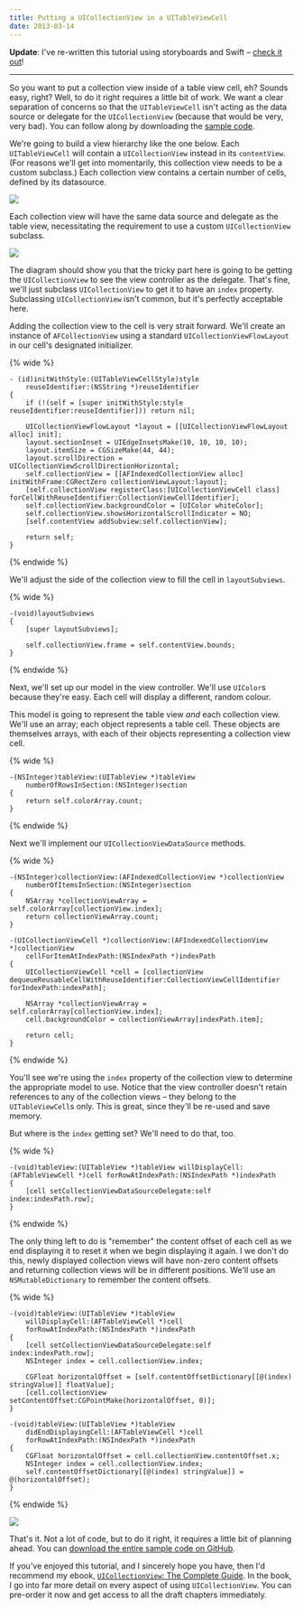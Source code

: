 ```yaml
---
title: Putting a UICollectionView in a UITableViewCell
date: 2013-03-14
---
```


**Update**: I've re-written this tutorial using storyboards and Swift – [check it out](/blog/putting-a-uicollectionview-in-a-uitableviewcell-in-swift/)!

---

So you want to put a collection view inside of a table view cell, eh? Sounds easy, right? Well, to do it right requires a little bit of work. We want a clear separation of concerns so that the `UITableViewCell` isn't acting as the data source or delegate for the `UICollectionView` (because that would be very, very bad). You can follow along by downloading the [sample code](https://github.com/AshFurrow/AFTabledCollectionView).

We're going to build a view hierarchy like the one below. Each `UITableViewCell` will contain a `UICollectionView` instead in its `contentView`. (For reasons we'll get into momentarily, this collection view needs to be a custom subclass.) Each collection view contains a certain number of cells, defined by its datasource.

![](AFE11F3C86B04CDF9EDB1F080C6668EB.png)

Each collection view will have the same data source and delegate as the table view, necessitating the requirement to use a custom `UICollectionView` subclass.

![](E26436B73EEE4D06A38646AEDAFC9692.png)

The diagram should show you that the tricky part here is going to be getting the `UICollectionView` to see the view controller as the delegate. That's fine, we'll just subclass `UICollectionView` to get it to have an `index` property. Subclassing `UICollectionView` isn't common, but it's perfectly acceptable here.

Adding the collection view to the cell is very strait forward. We'll create an instance of `AFCollectionView` using a standard `UICollectionViewFlowLayout` in our cell's designated initializer.

{% wide %}

```objc
- (id)initWithStyle:(UITableViewCellStyle)style
    reuseIdentifier:(NSString *)reuseIdentifier
{
    if (!(self = [super initWithStyle:style reuseIdentifier:reuseIdentifier])) return nil;

    UICollectionViewFlowLayout *layout = [[UICollectionViewFlowLayout alloc] init];
    layout.sectionInset = UIEdgeInsetsMake(10, 10, 10, 10);
    layout.itemSize = CGSizeMake(44, 44);
    layout.scrollDirection = UICollectionViewScrollDirectionHorizontal;
    self.collectionView = [[AFIndexedCollectionView alloc] initWithFrame:CGRectZero collectionViewLayout:layout];
    [self.collectionView registerClass:[UICollectionViewCell class] forCellWithReuseIdentifier:CollectionViewCellIdentifier];
    self.collectionView.backgroundColor = [UIColor whiteColor];
    self.collectionView.showsHorizontalScrollIndicator = NO;
    [self.contentView addSubview:self.collectionView];

    return self;
}
```

{% endwide %}

We'll adjust the side of the collection view to fill the cell in `layoutSubviews`.

{% wide %}

```objc
-(void)layoutSubviews
{
    [super layoutSubviews];

    self.collectionView.frame = self.contentView.bounds;
}
```

{% endwide %}

Next, we'll set up our model in the view controller. We'll use `UIColor`s because they're easy. Each cell will display a different, random colour.

This model is going to represent the table view _and_ each collection view. We'll use an array; each object represents a table cell. These objects are themselves arrays, with each of their objects representing a collection view cell.

{% wide %}

```objc
-(NSInteger)tableView:(UITableView *)tableView
    numberOfRowsInSection:(NSInteger)section
{
    return self.colorArray.count;
}
```

{% endwide %}

Next we'll implement our `UICollectionViewDataSource` methods.

{% wide %}

```objc
-(NSInteger)collectionView:(AFIndexedCollectionView *)collectionView
    numberOfItemsInSection:(NSInteger)section
{
    NSArray *collectionViewArray = self.colorArray[collectionView.index];
    return collectionViewArray.count;
}

-(UICollectionViewCell *)collectionView:(AFIndexedCollectionView *)collectionView
    cellForItemAtIndexPath:(NSIndexPath *)indexPath
{
    UICollectionViewCell *cell = [collectionView dequeueReusableCellWithReuseIdentifier:CollectionViewCellIdentifier forIndexPath:indexPath];

    NSArray *collectionViewArray = self.colorArray[collectionView.index];
    cell.backgroundColor = collectionViewArray[indexPath.item];

    return cell;
}
```

{% endwide %}

You'll see we're using the `index` property of the collection view to determine the appropriate model to use. Notice that the view controller doesn't retain references to any of the collection views – they belong to the `UITableViewCell`s only. This is great, since they'll be re-used and save memory.

But where is the `index` getting set? We'll need to do that, too.

{% wide %}

```objc
-(void)tableView:(UITableView *)tableView willDisplayCell:(AFTableViewCell *)cell forRowAtIndexPath:(NSIndexPath *)indexPath
{
    [cell setCollectionViewDataSourceDelegate:self index:indexPath.row];
}
```

{% endwide %}

The only thing left to do is "remember" the content offset of each cell as we end displaying it to reset it when we begin displaying it again. I we don't do this, newly displayed collection views will have non-zero content offsets and returning collection views will be in different positions. We'll use an `NSMutableDictionary` to remember the content offsets.

{% wide %}

```objc
-(void)tableView:(UITableView *)tableView
    willDisplayCell:(AFTableViewCell *)cell
    forRowAtIndexPath:(NSIndexPath *)indexPath
{
    [cell setCollectionViewDataSourceDelegate:self index:indexPath.row];
    NSInteger index = cell.collectionView.index;

    CGFloat horizontalOffset = [self.contentOffsetDictionary[[@(index) stringValue]] floatValue];
    [cell.collectionView setContentOffset:CGPointMake(horizontalOffset, 0)];
}

-(void)tableView:(UITableView *)tableView
    didEndDisplayingCell:(AFTableViewCell *)cell
    forRowAtIndexPath:(NSIndexPath *)indexPath
{
    CGFloat horizontalOffset = cell.collectionView.contentOffset.x;
    NSInteger index = cell.collectionView.index;
    self.contentOffsetDictionary[[@(index) stringValue]] = @(horizontalOffset);
}
```

{% endwide %}

![](1DA58865F87F4E9696A16088F491E04D.png)

That's it. Not a lot of code, but to do it right, it requires a little bit of planning ahead. You can [download the entire sample code on GitHub](https://github.com/AshFurrow/AFTabledCollectionView).

If you've enjoyed this tutorial, and I sincerely hope you have, then I'd recommend my ebook, [`UICollectionView`: The Complete Guide](http://click.linksynergy.com/fs-bin/click?id=3JVIZPzOhac&subid=&offerid=145238.1&type=10&tmpid=3559&RD_PARM1=http%253A%252F%252Fwww.informit.com%252Fstore%252Fios-uicollectionview-the-complete-guide-9780133410945). In the book, I go into far more detail on every aspect of using `UICollectionView`. You can pre-order it now and get access to all the draft chapters immediately.
